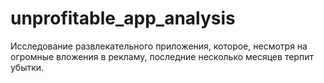 # unprofitable_app_analysis
Исследование развлекательного приложения, которое, несмотря на огромные вложения в рекламу, последние несколько месяцев терпит убытки.
